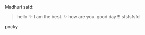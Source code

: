 Madhuri said:


>hello
>:sparkles: I am the best. :sparkles:
> how are you.
>good day!!!
>sfsfsfsfd

pocky